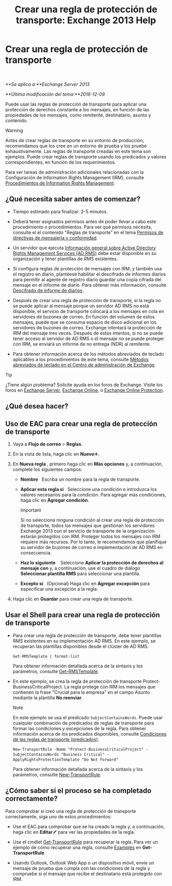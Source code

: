 ﻿---
title: 'Crear una regla de protección de transporte: Exchange 2013 Help'
TOCTitle: Crear una regla de protección de transporte
ms:assetid: 3a857185-ee16-4ee7-9e57-8be95f7e753a
ms:mtpsurl: https://technet.microsoft.com/es-es/library/Dd302432(v=EXCHG.150)
ms:contentKeyID: 49895578
ms.date: 04/23/2018
mtps_version: v=EXCHG.150
ms.translationtype: HT
---

# Crear una regla de protección de transporte

 

_**Se aplica a:**Exchange Server 2013_

_**Última modificación del tema:**2016-12-09_

Puede usar las reglas de protección de transporte para aplicar una protección de derechos constante a los mensajes, en función de las propiedades de los mensajes, como remitente, destinatario, asunto y contenido.


> [!WARNING]
> Antes de crear reglas de transporte en su entorno de producción, recomendamos que los cree en un entorno de prueba y los pruebe exhaustivamente. Las reglas de transporte creadas en este tema son ejemplos. Puede crear reglas de transporte usando los predicados y valores correspondientes, en función de los requerimientos.



Para ver tareas de administración adicionales relacionadas con la Configuración de Information Rights Management (IRM), consulte [Procedimientos de Information Rights Management](information-rights-management-procedures-exchange-2013-help.md).

## ¿Qué necesita saber antes de comenzar?

  - Tiempo estimado para finalizar: 2-5 minutos.

  - Deberá tener asignados permisos antes de poder llevar a cabo este procedimiento o procedimientos. Para ver qué permisos necesita, consulte el el contenido "Reglas de transporte" en el tema [Permisos de directivas de mensajería y conformidad](messaging-policy-and-compliance-permissions-exchange-2013-help.md).

  - Un servidor que ejecuta [Información general sobre Active Directory Rights Management Services (AD RMS)](https://technet.microsoft.com/es-es/library/hh831364.aspx) debe estar disponible en su organización y tener plantillas de RMS existentes.

  - Si configura reglas de protección de mensajes con IRM, y también usa el registro en diario, plantéese habilitar el descifrado de informes diarios para permitir al agente de registro diario guardar una copia cifrada del mensaje en el informe de diario. Para obtener más información, consulte [Descifrado de informe de diarios](journal-report-decryption-exchange-2013-help.md).

  - Después de crear una regla de protección de transporte, si la regla no se puede aplicar al mensaje porque un servidor AD RMS no está disponible, el servicio de transporte colocará a los mensajes en cola en servidores de buzones de correo. En función del volumen de estos mensajes, puede que se consuma espacio de disco adicional en los servidores de buzones de correo. Exchange intentará la protección de IRM del mensaje tres veces. Después de estos intentos, si no se puede tener acceso al servidor de AD RMS o el mensaje no se puede proteger con IRM, se enviará un informe de no entrega (NDR) al remitente.

  - Para obtener información acerca de los métodos abreviados de teclado aplicables a los procedimientos de este tema, consulte [Métodos abreviados de teclado en el Centro de administración de Exchange](keyboard-shortcuts-in-the-exchange-admin-center-exchange-online-protection-help.md).


> [!TIP]
> ¿Tiene algún problema? Solicite ayuda en los foros de Exchange. Visite los foros en <A href="https://go.microsoft.com/fwlink/p/?linkid=60612">Exchange Server</A>, <A href="https://go.microsoft.com/fwlink/p/?linkid=267542">Exchange Online</A>, o <A href="https://go.microsoft.com/fwlink/p/?linkid=285351">Exchange Online Protection</A>.



## ¿Qué desea hacer?

## Uso de EAC para crear una regla de protección de transporte

1.  Vaya a **Flujo de correo** \> **Reglas**.

2.  En la vista de lista, haga clic en **Nuevo**![Agregar icono](images/JJ218640.c1e75329-d6d7-4073-a27d-498590bbb558(EXCHG.150).gif "Agregar icono").

3.  En **Nueva regla** , primero haga clic en **Más opciones** y, a continuación, complete los siguientes campos:
    
      - **Nombre**   Escriba un nombre para la regla de transporte.
    
      - **Aplicar esta regla si**   Seleccione una condición e introduzca los valores necesarios para la condición. Para agregar más condiciones, haga clic en **Agregar condición**.
        

        > [!IMPORTANT]
        > Si no selecciona ninguna condición al crear una regla de protección de transporte, todos los mensajes que gestionan los servidores Exchange 2013 con el servicio de transporte de la organización estarán protegidos con IRM. Proteger todos los mensajes con IRM requiere más recursos. Por lo tanto, le recomendamos que planifique su servidor de buzones de correo e implementación de AD&nbsp;RMS en consecuencia.

    
      - **Haz lo siguiente**    Seleccione **Aplicar la protección de derechos al mensaje con** y, a continuación, use el cuadro de diálogo **Seleccionar plantilla RMS** para seleccionar una plantilla.
    
      - **Excepto si**   (Opcional) Haga clic en **Agregar excepción** para especificar una excepción a la regla.

4.  Haga clic en **Guardar** para crear una regla de transporte.

## Usar el Shell para crear una regla de protección de transporte

  - Para crear una regla de protección de transporte, debe tener plantillas RMS existentes en su implementación AD RMS. En este ejemplo, se recuperan las plantillas disponibles desde el clúster de AD RMS.
    
        Get-RMSTemplate | format-list
    
    Para obtener información detallada acerca de la sintaxis y los parámetros, consulte [Get-RMSTemplate](https://technet.microsoft.com/es-es/library/dd297960\(v=exchg.150\)).

  - En este ejemplo, se crea la regla de protección de transporte Protect-BusinessCriticalProject. La regla protege con IRM los mensajes que contienen la frase "Crucial para la empresa" en el campo Asunto mediante la plantilla **No reenviar**.
    

    > [!NOTE]
    > En este ejemplo se usa el predicado <CODE>SubjectContainsWords</CODE>. Puede usar cualquier combinación de predicados de reglas de transporte para formar las condiciones y excepciones de la regla. Para obtener información acerca de los predicados disponibles, consulte <A href="mail-flow-rule-conditions-and-exceptions-predicates-in-exchange-2013-exchange-2013-help.md">Condiciones de las reglas de transporte (predicados)</A>.

    
        New-TransportRule -Name "Protect-BusinessCriticalProject" -SubjectContainsWords "Business Critical" -ApplyRightsProtectionTemplate "Do Not Forward"
    
    Para obtener información detallada acerca de la sintaxis y los parámetros, consulte [New-TransportRule](https://technet.microsoft.com/es-es/library/bb125138\(v=exchg.150\)).

## ¿Cómo saber si el proceso se ha completado correctamente?

Para comprobar si creó una regla de protección de transporte correctamente, siga uno de estos procedimientos:

  - Use el EAC para comprobar que se ha creado la regla y, a continuación, haga clic en **Editar**![Icono Editar](images/Bb124582.6f53ccb2-1f13-4c02-bea0-30690e6ea71d(EXCHG.150).gif "Icono Editar") para ver las propiedades de la regla.

  - Use el cmdlet [Get-TransportRule](https://technet.microsoft.com/es-es/library/aa998585\(v=exchg.150\)) para recuperar la regla. Para ver un ejemplo de cómo recuperar una regla, consulte [Examples](https://technet.microsoft.com/es-es/aa998585\(exchg.150\)#examples) en **Get-TransportRule**.

  - Usando Outlook, Outlook Web App o un dispositivo móvil, envíe un mensaje de prueba que cumpla con las condiciones de la regla y compruebe si el mensaje que recibe el destinatario está protegido con IRM.

